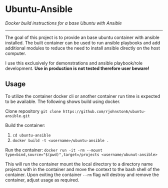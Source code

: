 # Ubuntu-Ansible

_Docker build instructions for a base Ubuntu with Ansible_

---

The goal of this project is to provide an base ubuntu container with ansible installed. The built container can be used to run ansible playbooks and add additional modules to reduce the need to install ansible directly on the host computer.

I use this exclusively for demonstrations and ansible playbook/role development. **Use in production is not tested therefore user beware!**

## Usage

To utilize the container docker cli or another container run time is expected to be available. The following shows build using docker.

Clone repository
```git clone https://github.com/rjohnston6/ubuntu-ansible.git```

Build the container:
1. ```cd ubuntu-ansible```
2. ```docker build -t <username>/ubuntu-ansible .```

Run the container:
```docker run -it -rm --mount type=bind,source="$(pwd)",target=/projects <username/ubunut-ansible>```

This will run the container mount the local directory to a directory name projects with in the container and move the context to the bash shell of the container. Upon exiting the container ```--rm``` flag will destroy and remove the container, adjust usage as required.
